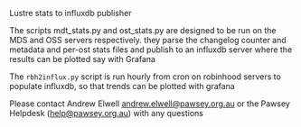 Lustre stats to influxdb publisher

The scripts mdt_stats.py and ost_stats.py are designed to be run on the MDS and OSS servers respectively.
they parse the changelog counter and metadata and per-ost stats files and publish to an influxdb server where 
the results can be plotted say with Grafana

The `rbh2influx.py` script is run hourly from cron on robinhood servers to populate influxdb, so that trends can be plotted with grafana

Please contact Andrew Elwell <andrew.elwell@pawsey.org.au> or the Pawsey Helpdesk (help@pawsey.org.au) with any questions
